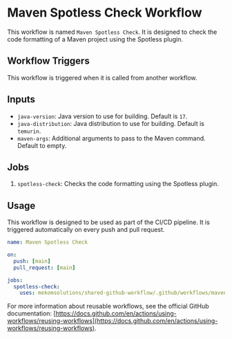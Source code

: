 # Maven Spotless Check Workflow

This workflow is named `Maven Spotless Check`. It is designed to check the code formatting of a Maven project using the Spotless plugin.

## Workflow Triggers

This workflow is triggered when it is called from another workflow.

## Inputs

- `java-version`: Java version to use for building. Default is `17`.
- `java-distribution`: Java distribution to use for building. Default is `temurin`.
- `maven-args`: Additional arguments to pass to the Maven command. Default to empty.

## Jobs

1. `spotless-check`: Checks the code formatting using the Spotless plugin.

## Usage

This workflow is designed to be used as part of the CI/CD pipeline. It is triggered automatically on every push and pull request.

```yaml
name: Maven Spotless Check

on:
  push: [main]
  pull_request: [main]

jobs:
  spotless-check:
    uses: mekomsolutions/shared-github-workflow/.github/workflows/maven-spotless-check.yml@main
```

For more information about reusable workflows, see the official GitHub documentation: [https://docs.github.com/en/actions/using-workflows/reusing-workflows](https://docs.github.com/en/actions/using-workflows/reusing-workflows).
